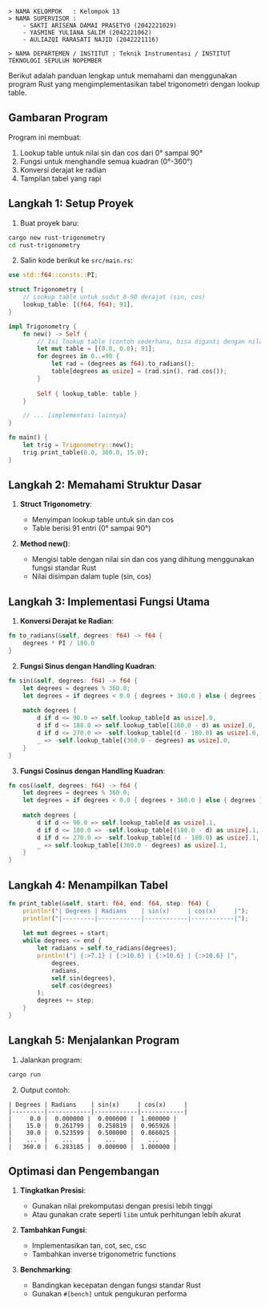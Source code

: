 ```
> NAMA KELOMPOK   : Kelompok 13
> NAMA SUPERVISOR :
    - SAKTI ARISENA DAMAI PRASETYO (2042221029)
    - YASMINE YULIANA SALIM (2042221062)
    - AULIAZQI RARASATI NAJID (2042221116)

> NAMA DEPARTEMEN / INSTITUT : Teknik Instrumentasi / INSTITUT TEKNOLOGI SEPULUH NOPEMBER

```

Berikut adalah panduan lengkap untuk memahami dan menggunakan program Rust yang mengimplementasikan tabel trigonometri dengan lookup table.

## Gambaran Program
Program ini membuat:
1. Lookup table untuk nilai sin dan cos dari 0° sampai 90°
2. Fungsi untuk menghandle semua kuadran (0°-360°)
3. Konversi derajat ke radian
4. Tampilan tabel yang rapi

## Langkah 1: Setup Proyek
1. Buat proyek baru:
```bash
cargo new rust-trigonometry
cd rust-trigonometry
```

2. Salin kode berikut ke `src/main.rs`:

```rust
use std::f64::consts::PI;

struct Trigonometry {
    // Lookup table untuk sudut 0-90 derajat (sin, cos)
    lookup_table: [(f64, f64); 91],
}

impl Trigonometry {
    fn new() -> Self {
        // Isi lookup table (contoh sederhana, bisa diganti dengan nilai lebih presisi)
        let mut table = [(0.0, 0.0); 91];
        for degrees in 0..=90 {
            let rad = (degrees as f64).to_radians();
            table[degrees as usize] = (rad.sin(), rad.cos());
        }
        
        Self { lookup_table: table }
    }

    // ... [implementasi lainnya]
}

fn main() {
    let trig = Trigonometry::new();
    trig.print_table(0.0, 360.0, 15.0);
}
```

## Langkah 2: Memahami Struktur Dasar
1. **Struct Trigonometry**:
   - Menyimpan lookup table untuk sin dan cos
   - Table berisi 91 entri (0° sampai 90°)

2. **Method new()**:
   - Mengisi table dengan nilai sin dan cos yang dihitung menggunakan fungsi standar Rust
   - Nilai disimpan dalam tuple (sin, cos)

## Langkah 3: Implementasi Fungsi Utama
1. **Konversi Derajat ke Radian**:
```rust
fn to_radians(&self, degrees: f64) -> f64 {
    degrees * PI / 180.0
}
```

2. **Fungsi Sinus dengan Handling Kuadran**:
```rust
fn sin(&self, degrees: f64) -> f64 {
    let degrees = degrees % 360.0;
    let degrees = if degrees < 0.0 { degrees + 360.0 } else { degrees };
    
    match degrees {
        d if d <= 90.0 => self.lookup_table[d as usize].0,
        d if d <= 180.0 => self.lookup_table[(180.0 - d) as usize].0,
        d if d <= 270.0 => -self.lookup_table[(d - 180.0) as usize].0,
        _ => -self.lookup_table[(360.0 - degrees) as usize].0,
    }
}
```

3. **Fungsi Cosinus dengan Handling Kuadran**:
```rust
fn cos(&self, degrees: f64) -> f64 {
    let degrees = degrees % 360.0;
    let degrees = if degrees < 0.0 { degrees + 360.0 } else { degrees };
    
    match degrees {
        d if d <= 90.0 => self.lookup_table[d as usize].1,
        d if d <= 180.0 => -self.lookup_table[(180.0 - d) as usize].1,
        d if d <= 270.0 => -self.lookup_table[(d - 180.0) as usize].1,
        _ => self.lookup_table[(360.0 - degrees) as usize].1,
    }
}
```

## Langkah 4: Menampilkan Tabel
```rust
fn print_table(&self, start: f64, end: f64, step: f64) {
    println!("| Degrees | Radians    | sin(x)     | cos(x)     |");
    println!("|---------|------------|------------|------------|");
    
    let mut degrees = start;
    while degrees <= end {
        let radians = self.to_radians(degrees);
        println!("| {:>7.1} | {:>10.6} | {:>10.6} | {:>10.6} |",
            degrees,
            radians,
            self.sin(degrees),
            self.cos(degrees)
        );
        degrees += step;
    }
}
```

## Langkah 5: Menjalankan Program
1. Jalankan program:
```bash
cargo run
```

2. Output contoh:
```
| Degrees | Radians    | sin(x)     | cos(x)     |
|---------|------------|------------|------------|
|     0.0 |  0.000000 |  0.000000 |  1.000000 |
|    15.0 |  0.261799 |  0.258819 |  0.965926 |
|    30.0 |  0.523599 |  0.500000 |  0.866025 |
|    ...  |    ...    |    ...    |    ...    |
|   360.0 |  6.283185 |  0.000000 |  1.000000 |
```

## Optimasi dan Pengembangan
1. **Tingkatkan Presisi**:
   - Gunakan nilai prekomputasi dengan presisi lebih tinggi
   - Atau gunakan crate seperti `libm` untuk perhitungan lebih akurat

2. **Tambahkan Fungsi**:
   - Implementasikan tan, cot, sec, csc
   - Tambahkan inverse trigonometric functions

3. **Benchmarking**:
   - Bandingkan kecepatan dengan fungsi standar Rust
   - Gunakan `#[bench]` untuk pengukuran performa
